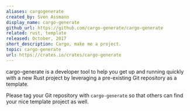 ```yaml
---
aliases: cargogenerate 
created_by: Sven Assmann
display_name: cargo-generate
github_url: https://github.com/cargo-generate/cargo-generate
related: rust, template
released: October, 2017
short_description: Cargo, make me a project.
topic: cargo-generate 
url: https://crates.io/crates/cargo-generate
---
```

cargo-generate is a developer tool to help you get up and running quickly with a new Rust project by leveraging a pre-existing Git repository as a template.

Please tag your Git repository with `cargo-generate` so that others can find your nice template project as well.